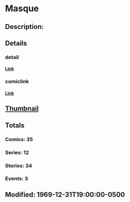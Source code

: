 # Masque
## Description: 
## Details
### detail
#### [Link](http://marvel.com/characters/1386/masque?utm_campaign=apiRef&utm_source=225578a89fc76f3d20fbffda5d17a88d)
### comiclink
#### [Link](http://marvel.com/comics/characters/1010367/masque?utm_campaign=apiRef&utm_source=225578a89fc76f3d20fbffda5d17a88d)
## [Thumbnail](http://i.annihil.us/u/prod/marvel/i/mg/b/40/image_not_available.jpg)
## Totals
### Comics: 35
### Series: 12
### Stories: 34
### Events: 3
## Modified: 1969-12-31T19:00:00-0500